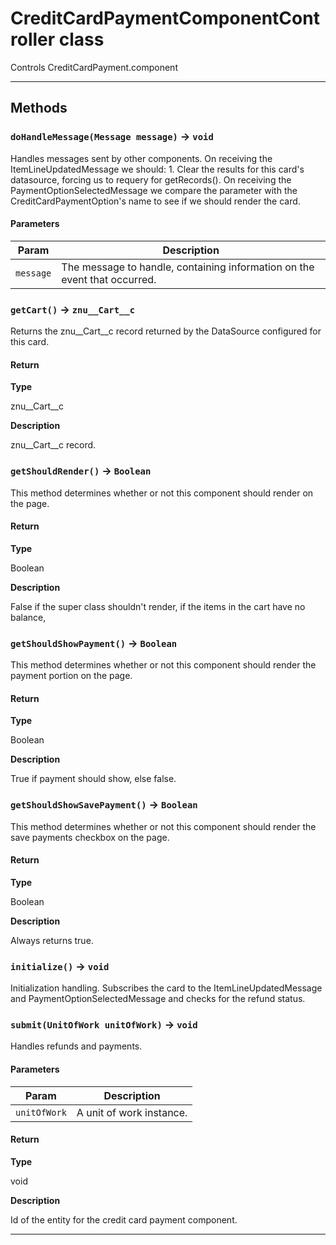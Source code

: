 # CreditCardPaymentComponentController class

Controls CreditCardPayment.component

---
## Methods
### `doHandleMessage(Message message)` → `void`

Handles messages sent by other components. On receiving the ItemLineUpdatedMessage we should: 1. Clear the results for this card's datasource, forcing us to requery for getRecords(). On receiving the PaymentOptionSelectedMessage we compare the parameter with the CreditCardPaymentOption's name to see if we should render the card.

#### Parameters
|Param|Description|
|-----|-----------|
|`message` |  The message to handle, containing information on the event that occurred. |

### `getCart()` → `znu__Cart__c`

Returns the znu__Cart__c record returned by the DataSource configured for this card.

#### Return

**Type**

znu__Cart__c

**Description**

znu__Cart__c record.

### `getShouldRender()` → `Boolean`

This method determines whether or not this component should render on the page.

#### Return

**Type**

Boolean

**Description**

False if the super class shouldn't render, if the items in the cart have no balance,

### `getShouldShowPayment()` → `Boolean`

This method determines whether or not this component should render the payment portion on the page.

#### Return

**Type**

Boolean

**Description**

True if payment should show, else false.

### `getShouldShowSavePayment()` → `Boolean`

This method determines whether or not this component should render the save payments checkbox on the page.

#### Return

**Type**

Boolean

**Description**

Always returns true.

### `initialize()` → `void`

Initialization handling. Subscribes the card to the ItemLineUpdatedMessage and PaymentOptionSelectedMessage and checks for the refund status.

### `submit(UnitOfWork unitOfWork)` → `void`

Handles refunds and payments.

#### Parameters
|Param|Description|
|-----|-----------|
|`unitOfWork` |  A unit of work instance. |

#### Return

**Type**

void

**Description**

Id of the entity for the credit card payment component.

---
